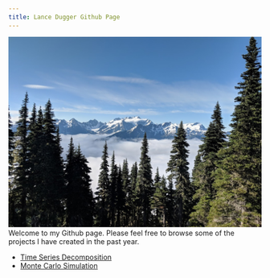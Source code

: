 ```yaml
---
title: Lance Dugger Github Page
---
```


![Mountains](\Mountains.jpg)
Welcome to my Github page.  Please feel free to browse some of the projects I have created in the past year.


- [Time Series Decomposition](TimeSeriesDecomp.html)
- [Monte Carlo Simulation](Fish_Simulation.html)
